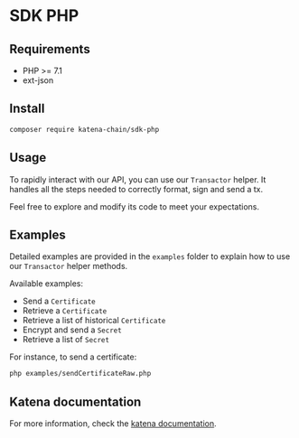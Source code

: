 # SDK PHP

## Requirements

- PHP >= 7.1
- ext-json

## Install

```bash
composer require katena-chain/sdk-php
```

## Usage

To rapidly interact with our API, you can use our `Transactor` helper. It handles all the steps needed to correctly
format, sign and send a tx.

Feel free to explore and modify its code to meet your expectations.

## Examples

Detailed examples are provided in the `examples` folder to explain how to use our `Transactor` helper methods.

Available examples:
* Send a `Certificate`
* Retrieve a `Certificate`
* Retrieve a list of historical `Certificate`
* Encrypt and send a `Secret`
* Retrieve a list of `Secret`

For instance, to send a certificate:
```bash
php examples/sendCertificateRaw.php
```

## Katena documentation

For more information, check the [katena documentation](https://doc.katena.transchain.io).
